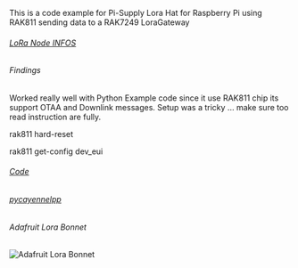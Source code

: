 This is a code example for Pi-Supply Lora Hat for Raspberry Pi using RAK811 sending data to a RAK7249 LoraGateway

###### [LoRa Node INFOS](https://learn.pi-supply.com/make/getting-started-with-the-raspberry-pi-lora-node-phat/)

###### Findings
Worked really well with Python Example code since it use RAK811 chip its support OTAA and Downlink messages.
Setup was a tricky ... make sure too read instruction are fully.

rak811 hard-reset

rak811 get-config dev_eui


###### [Code](https://github.com/AmedeeBulle/pyrak811)
###### [pycayennelpp](https://github.com/smlng/pycayennelpp)

###### Adafruit Lora Bonnet

![Adafruit Lora Bonnet](./images/PXL_20201012_024723080.jpg?raw=true)


